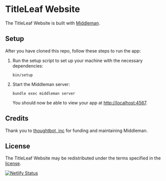 # TitleLeaf Website

The TitleLeaf Website is built with [Middleman].

[Middleman]: https://middlemanapp.com/

## Setup

After you have cloned this repo, follow these steps to run the app:

1. Run the setup script to set up your machine with the necessary dependencies:

    ```
    bin/setup
    ```

1. Start the Middleman server:

    ```
    bundle exec middleman server
    ```

    You should now be able to view your app at <http://localhost:4567>.

## Credits

Thank you to [thoughtbot, inc](http://thoughtbot.com) for funding and maintaining Middleman.

## License

The TitleLeaf Website may be redistributed under the terms specified in the [license](LICENSE.md).

[![Netlify Status](https://api.netlify.com/api/v1/badges/3ba752c5-11ba-49e6-8d1c-4c9181348509/deploy-status)](https://app.netlify.com/sites/titleleaf/deploys)
